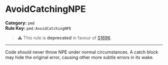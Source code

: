 # AvoidCatchingNPE
**Category:** `pmd`<br/>
**Rule Key:** `pmd:AvoidCatchingNPE`<br/>
> :warning: This rule is **deprecated** in favour of [S1696](https://rules.sonarsource.com/java/RSPEC-1696).

-----

Code should never throw NPE under normal circumstances. A catch block may hide the original error, causing other more subtle errors in its wake.
